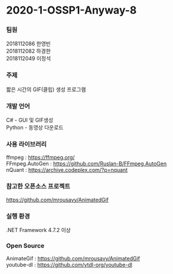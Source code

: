 # 2020-1-OSSP1-Anyway-8
### 팀원
2018112086 한영빈  
2018112082 하경한  
2018112049 이정석  

### 주제
짧은 시간의 GIF(클립) 생성 프로그램

### 개발 언어
C# - GUI 및 GIF생성  
Python - 동영상 다운로드

### 사용 라이브러리
ffmpeg : https://ffmpeg.org/  
FFmpeg.AutoGen : https://github.com/Ruslan-B/FFmpeg.AutoGen  
nQuant : https://archive.codeplex.com/?p=nquant

### 참고한 오픈소스 프로젝트
https://github.com/mrousavy/AnimatedGif

### 실행 환경
.NET Framework 4.7.2 이상

### Open Source
AnimateGif : https://github.com/mrousavy/AnimatedGif  
youtube-dl : https://github.com/ytdl-org/youtube-dl
